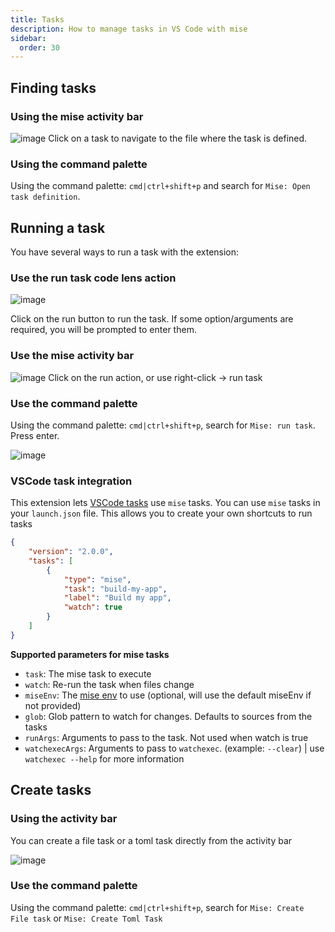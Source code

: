 ```yaml
---
title: Tasks
description: How to manage tasks in VS Code with mise
sidebar:
  order: 30
---
```


## Finding tasks

### Using the mise activity bar

![image](https://github.com/user-attachments/assets/6c4243fb-4cd4-4296-a16d-9cdf31acf32e)
Click on a task to navigate to the file where the task is defined.

### Using the command palette

Using the command palette: `cmd|ctrl+shift+p` and search for
`Mise: Open task definition`.

## Running a task

You have several ways to run a task with the extension:

### Use the run task code lens action

![image](https://github.com/user-attachments/assets/f10db1fd-6e4e-4cc3-b0ff-a81d78a524e3)

Click on the run button to run the task. If some option/arguments are required,
you will be prompted to enter them.

### Use the mise activity bar

![image](https://github.com/user-attachments/assets/603f1c05-78eb-44a3-b9b8-8dfe380d1810)
Click on the run action, or use right-click -> run task

### Use the command palette

Using the command palette: `cmd|ctrl+shift+p`, search for `Mise: run task`.
Press enter.

![image](https://github.com/user-attachments/assets/28e67c2b-c1fe-492c-a06d-078d1ab001bf)

### VSCode task integration

This extension lets
[VSCode tasks](https://code.visualstudio.com/docs/editor/tasks) use `mise`
tasks. You can use `mise` tasks in your `launch.json` file. This allows you to
create your own shortcuts to run tasks

```json title=launch.json {5,6}
{
    "version": "2.0.0",
    "tasks": [
        {
            "type": "mise",
            "task": "build-my-app",
            "label": "Build my app",
            "watch": true
        }
    ]
}
```

**Supported parameters for mise tasks**

- `task`: The mise task to execute
- `watch`: Re-run the task when files change
- `miseEnv`: The
  [mise env](https://mise.jdx.dev/configuration/environments.html) to use
  (optional, will use the default miseEnv if not provided)
- `glob`: Glob pattern to watch for changes. Defaults to sources from the tasks
- `runArgs`: Arguments to pass to the task. Not used when watch is true
- `watchexecArgs`: Arguments to pass to `watchexec`. (example: `--clear`) | use
  `watchexec --help` for more information

## Create tasks

### Using the activity bar

You can create a file task or a toml task directly from the activity bar

![image](https://github.com/user-attachments/assets/58cd931f-724a-4e09-ad8a-89c039154ac5)

### Use the command palette

Using the command palette: `cmd|ctrl+shift+p`, search for
`Mise: Create File task` or `Mise: Create Toml Task`
